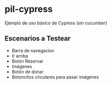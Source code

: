 # pil-cypress

Ejemplo de uso básico de Cypress (sin cucumber)

## Escenarios a Testear

- Barra de navegacion
- Ir arriba
- Botón Reservar
- Imágenes
- Botón de donar
- Botoncitos circulares para pasar imágenes
